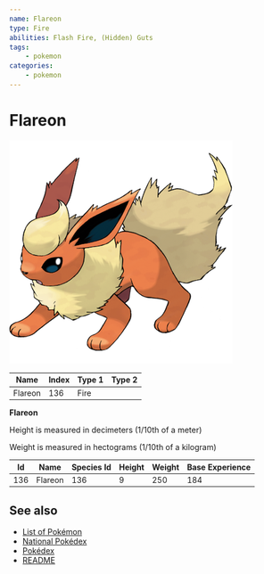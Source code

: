 ```yaml
---
name: Flareon
type: Fire
abilities: Flash Fire, (Hidden) Guts
tags:
    - pokemon
categories:
    - pokemon
---
```


# Flareon


![Flareon](images/136.png)

| **Name** | **Index** | **Type 1** | **Type 2** |
|----|----|----|----|
| Flareon | 136 | Fire  |  |

**Flareon** 


Height is measured in decimeters (1/10th of a meter)

Weight is measured in hectograms (1/10th of a kilogram)

| **Id** | **Name** | **Species Id** | **Height** | **Weight** | **Base Experience** |
|--------|----------|----------------|------------|------------|---------------------|
| 136 | Flareon | 136 | 9 | 250 | 184 |


## See also

- [List of Pokémon](../pokemon.md)
- [National Pokédex](../national_pokedex.md)
- [Pokédex](../pokedex.md)
- [README](../README.md)

